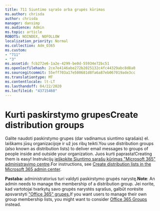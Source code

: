 ```yaml
---
title: 711 Siuntimo sąrašo arba grupės kūrimas
ms.author: chrisda
author: chrisda
manager: dansimp
ms.audience: Admin
ms.topic: article
ROBOTS: NOINDEX, NOFOLLOW
localization_priority: Normal
ms.collection: Adm_O365
ms.custom:
- "711"
- "3"
ms.assetid: fcb272e6-1a2e-4299-be0d-55934e72bc51
ms.openlocfilehash: 2ce7e4146abe272b2025132c4fc44329abc8d8a0
ms.sourcegitcommit: 55eff703a17e500681d8fa6a87eb067019ade3cc
ms.translationtype: MT
ms.contentlocale: lt-LT
ms.lasthandoff: 04/22/2020
ms.locfileid: "43715460"
---
```

# <a name="create-distribution-groups"></a><span data-ttu-id="e4933-102">Kurti paskirstymo grupes</span><span class="sxs-lookup"><span data-stu-id="e4933-102">Create distribution groups</span></span>

<span data-ttu-id="e4933-103">Galite naudoti paskirstymo grupes (dar vadinamus siuntimo sąrašais) el. laiškams jūsų organizacijoje ir už jos ribų teikti.</span><span class="sxs-lookup"><span data-stu-id="e4933-103">You use distribution groups (also known as distribution lists) to deliver email messages to groups of people inside and outside your organization.</span></span> <span data-ttu-id="e4933-104">Juos kurti paprasta!</span><span class="sxs-lookup"><span data-stu-id="e4933-104">Creating them is easy!</span></span> <span data-ttu-id="e4933-105">Instrukcijų [ieškokite Siuntimo sąrašų kūrimas "Microsoft 365" administravimo centre](https://docs.microsoft.com/office365/admin/setup/create-distribution-lists).</span><span class="sxs-lookup"><span data-stu-id="e4933-105">For instructions, see [Create distribution lists in the Microsoft 365 admin center](https://docs.microsoft.com/office365/admin/setup/create-distribution-lists).</span></span>

<span data-ttu-id="e4933-106">**Pastaba:** administratorius turi valdyti paskirstymo grupės narystę.</span><span class="sxs-lookup"><span data-stu-id="e4933-106">**Note**: An admin needs to manage the membership of a distribution group.</span></span> <span data-ttu-id="e4933-107">Jei norite, kad vartotojai tvarkytų savo grupės narystės sąrašus, galbūt norėsite apsvarstyti ["Office 365" grupes.](https://support.office.com/article/b565caa1-5c40-40ef-9915-60fdb2d97fa2)</span><span class="sxs-lookup"><span data-stu-id="e4933-107">If you want users to manage their own group membership lists, you might want to consider [Office 365 Groups](https://support.office.com/article/b565caa1-5c40-40ef-9915-60fdb2d97fa2) instead.</span></span>
